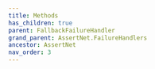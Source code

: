 ```yaml
---
title: Methods
has_children: true
parent: FallbackFailureHandler
grand_parent: AssertNet.FailureHandlers
ancestor: AssertNet
nav_order: 3
---
```


